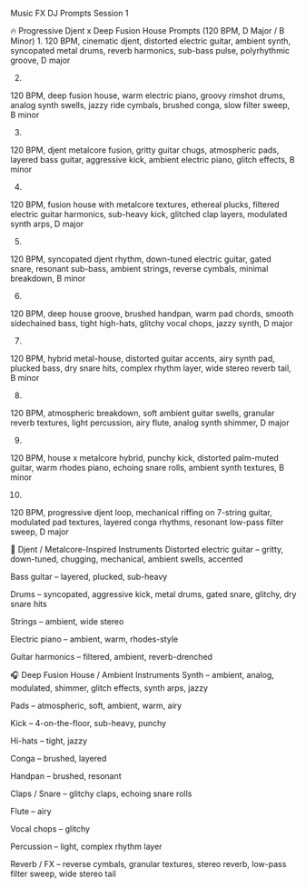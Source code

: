 Music FX DJ Prompts Session 1

🔥 Progressive Djent x Deep Fusion House Prompts (120 BPM, D Major / B Minor)
1.
120 BPM, cinematic djent, distorted electric guitar, ambient synth, syncopated metal drums, reverb harmonics, sub-bass pulse, polyrhythmic groove, D major

2.
120 BPM, deep fusion house, warm electric piano, groovy rimshot drums, analog synth swells, jazzy ride cymbals, brushed conga, slow filter sweep, B minor

3.
120 BPM, djent metalcore fusion, gritty guitar chugs, atmospheric pads, layered bass guitar, aggressive kick, ambient electric piano, glitch effects, B minor

4.
120 BPM, fusion house with metalcore textures, ethereal plucks, filtered electric guitar harmonics, sub-heavy kick, glitched clap layers, modulated synth arps, D major

5.
120 BPM, syncopated djent rhythm, down-tuned electric guitar, gated snare, resonant sub-bass, ambient strings, reverse cymbals, minimal breakdown, B minor

6.
120 BPM, deep house groove, brushed handpan, warm pad chords, smooth sidechained bass, tight high-hats, glitchy vocal chops, jazzy synth, D major

7.
120 BPM, hybrid metal-house, distorted guitar accents, airy synth pad, plucked bass, dry snare hits, complex rhythm layer, wide stereo reverb tail, B minor

8.
120 BPM, atmospheric breakdown, soft ambient guitar swells, granular reverb textures, light percussion, airy flute, analog synth shimmer, D major

9.
120 BPM, house x metalcore hybrid, punchy kick, distorted palm-muted guitar, warm rhodes piano, echoing snare rolls, ambient synth textures, B minor

10.
120 BPM, progressive djent loop, mechanical riffing on 7-string guitar, modulated pad textures, layered conga rhythms, resonant low-pass filter sweep, D major

🎸 Djent / Metalcore-Inspired Instruments
Distorted electric guitar – gritty, down-tuned, chugging, mechanical, ambient swells, accented

Bass guitar – layered, plucked, sub-heavy

Drums – syncopated, aggressive kick, metal drums, gated snare, glitchy, dry snare hits

Strings – ambient, wide stereo

Electric piano – ambient, warm, rhodes-style

Guitar harmonics – filtered, ambient, reverb-drenched

🎧 Deep Fusion House / Ambient Instruments
Synth – ambient, analog, modulated, shimmer, glitch effects, synth arps, jazzy

Pads – atmospheric, soft, ambient, warm, airy

Kick – 4-on-the-floor, sub-heavy, punchy

Hi-hats – tight, jazzy

Conga – brushed, layered

Handpan – brushed, resonant

Claps / Snare – glitchy claps, echoing snare rolls

Flute – airy

Vocal chops – glitchy

Percussion – light, complex rhythm layer

Reverb / FX – reverse cymbals, granular textures, stereo reverb, low-pass filter sweep, wide stereo tail
